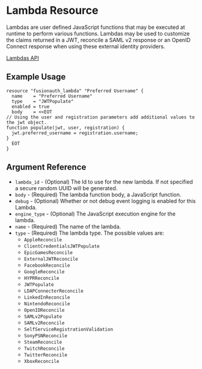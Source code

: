 # Lambda Resource

Lambdas are user defined JavaScript functions that may be executed at runtime to perform various functions. Lambdas may be used to customize the claims returned in a JWT, reconcile a SAML v2 response or an OpenID Connect response when using these external identity providers.

[Lambdas API](https://fusionauth.io/docs/v1/tech/apis/lambdas)

## Example Usage

```hcl
resource "fusionauth_lambda" "Preferred Username" {
  name    = "Preferred Username"
  type    = "JWTPopulate"
  enabled = true
  body    = <<EOT
// Using the user and registration parameters add additional values to the jwt object.
function populate(jwt, user, registration) {
  jwt.preferred_username = registration.username;
}
  EOT
}
```

## Argument Reference

* `lambda_id` - (Optional) The Id to use for the new lambda. If not specified a secure random UUID will be generated.
* `body` - (Required) The lambda function body, a JavaScript function.
* `debug` - (Optional) Whether or not debug event logging is enabled for this Lambda.
* `engine_type` - (Optional) The JavaScript execution engine for the lambda.
* `name` - (Required) The name of the lambda.
* `type` - (Required) The lambda type. The possible values are:
    - `AppleReconcile`
    - `ClientCredentialsJWTPopulate`
    - `EpicGamesReconcile`
    - `ExternalJWTReconcile`
    - `FacebookReconcile`
    - `GoogleReconcile`
    - `HYPRReconcile`
    - `JWTPopulate`
    - `LDAPConnectorReconcile`
    - `LinkedInReconcile`
    - `NintendoReconcile`
    - `OpenIDReconcile`
    - `SAMLv2Populate`
    - `SAMLv2Reconcile`
    - `SelfServiceRegistrationValidation`
    - `SonyPSNReconcile`
    - `SteamReconcile`
    - `TwitchReconcile`
    - `TwitterReconcile`
    - `XboxReconcile`
